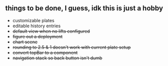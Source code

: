 ## things to be done, I guess, idk this is just a hobby

* customizable plates
* editable history entries
* ~~default view when no lifts configured~~
* ~~figure out a deployment~~
* ~~chart scene~~
* ~~rounding to 2.5 & 1 doesn't work with current plate setup~~
* ~~convert topBar to a component~~
* ~~navigation stack so back button isn't dumb~~